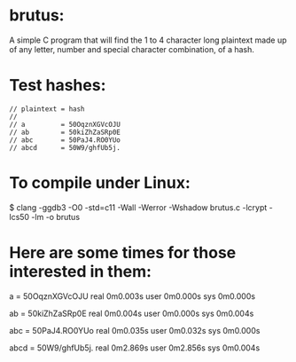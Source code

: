 # brutus:
A simple C program that will find the 1 to 4 character long plaintext made up of any letter,  number and special character combination, of a hash.

# Test hashes:  
    
    // plaintext = hash 
    //
    // a         = 50OqznXGVcOJU
    // ab        = 50kiZhZaSRp0E
    // abc       = 50PaJ4.RO0YUo
    // abcd      = 50W9/ghfUb5j.
    
    
# To compile under Linux:

   $ clang -ggdb3 -O0 -std=c11 -Wall -Werror -Wshadow brutus.c -lcrypt -lcs50 -lm -o brutus

# Here are some times for those interested in them:

a = 50OqznXGVcOJU
real    0m0.003s
user    0m0.000s
sys     0m0.000s

ab = 50kiZhZaSRp0E
real    0m0.004s
user    0m0.000s
sys     0m0.004s

abc = 50PaJ4.RO0YUo
real    0m0.035s
user    0m0.032s
sys     0m0.000s

abcd = 50W9/ghfUb5j.
real    0m2.869s
user    0m2.856s
sys     0m0.004s

